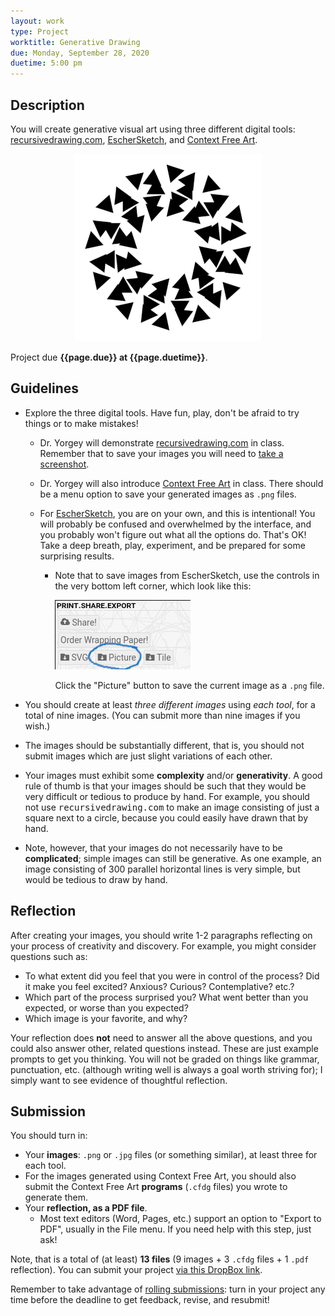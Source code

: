 ```yaml
---
layout: work
type: Project
worktitle: Generative Drawing
due: Monday, September 28, 2020
duetime: 5:00 pm
---
```


## Description

You will create generative visual art using three different digital
tools: [recursivedrawing.com](http://recursivedrawing.com), [EscherSketch](http://eschersket.ch/), and [Context Free Art](https://www.contextfreeart.org/).

<div style="text-align: center;">
<img src="../play/happy-accidents/wreath-small.png" />
</div>

Project due **{{page.due}} at {{page.duetime}}**.

Guidelines
----------

- Explore the three digital tools.  Have fun, play, don't be afraid to
  try things or to make mistakes!

    - Dr. Yorgey will demonstrate
      [recursivedrawing.com](http://recursivedrawing.com) in class.
      Remember that to save your images you will need to [take a
      screenshot](https://www.pcmag.com/news/how-to-take-a-screenshot-on-any-device).

    - Dr. Yorgey will also introduce [Context Free
      Art](https://www.contextfreeart.org/) in class.  There should be
      a menu option to save your generated images as `.png` files.

    - For [EscherSketch](http://eschersket.ch/), you are on your own,
      and this is intentional!  You will probably be confused and
      overwhelmed by the interface, and you probably won't figure out
      what all the options do.  That's OK!  Take a deep breath, play,
      experiment, and be prepared for some surprising results.

        - Note that to save images from EscherSketch, use the controls
          in the very bottom left corner, which look like this:

          ![](../assets/images/EscherSketch-save.png)

          Click the "Picture" button to save the current image as a
          `.png` file.

- You should create at least *three different images* using *each
  tool*, for a total of nine images.  (You can submit more than nine
  images if you wish.)

- The images should be substantially different, that is, you should
  not submit images which are just slight variations of each other.

- Your images must exhibit some **complexity** and/or
  **generativity**.  A good rule of thumb is that your images should
  be such that they would be very difficult or tedious to produce by
  hand.  For example, you should not use <tt>recursivedrawing.com</tt>
  to make an image consisting of just a square next to a circle,
  because you could easily have drawn that by hand.

- Note, however, that your images do not necessarily have to be
  __complicated__; simple images can still be generative.  As one example,
  an image consisting of 300 parallel horizontal lines is very simple,
  but would be tedious to draw by hand.

Reflection
----------

After creating your images, you should write 1-2 paragraphs
reflecting on your process of creativity and discovery.  For example,
you might consider questions such as:

  - To what extent did you feel that you were in control of the
    process?  Did it make you feel excited? Anxious? Curious?
    Contemplative? etc.?
  - Which part of the process surprised you?  What went better than
    you expected, or worse than you expected?
  - Which image is your favorite, and why?

Your reflection does **not** need to answer all the above questions,
and you could also answer other, related questions instead.  These
are just example prompts to get you thinking.  You will not be graded
on things like grammar, punctuation, etc. (although writing well is
always a goal worth striving for); I simply want to see evidence of
thoughtful reflection.

Submission
----------

You should turn in:

- Your **images**: `.png` or `.jpg` files (or something similar), at least three
  for each tool.
- For the images generated using Context Free Art, you should also
  submit the Context Free Art **programs** (`.cfdg` files) you wrote
  to generate them.
- Your **reflection, as a PDF file**.
    - Most text editors (Word, Pages,
      etc.) support an option to "Export to PDF", usually in the File
      menu.  If you need help with this step, just ask!

Note, that is a total of (at least) **13 files** (9 images + 3 `.cfdg`
files + 1 `.pdf` reflection).  You can submit your project [via this
DropBox link](https://www.dropbox.com/request/kbemWssiaMbLG0OgMygG).

Remember to take advantage of [rolling submissions](../#rolling): turn
in your project any time before the deadline to get feedback, revise,
and resubmit!
